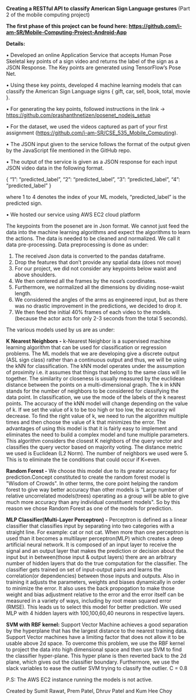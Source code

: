 ﻿**Creating a RESTful API to classify American Sign Language gestures**
(Part 2 of the mobile computing project)

**The first phase of this project can be found here: https://github.com/i-am-SR/Mobile-Computing-Project-Android-App**


**Details:**

• Developed an online Application Service that accepts Human Pose Skeletal key points of a sign video and returns the label of the sign as a JSON Response. The Key points are generated using TensorFlow’s Pose Net.

• Using these key points, developed 4 machine learning models that can classify the American Sign Language signs { gift, car, sell, book, total, movie }.

• For generating the key points, followed instructions in the link -> https://github.com/prashanthnetizen/posenet_nodejs_setup

• For the dataset, we used the videos captured as part of your first assignment (https://github.com/i-am-SR/CSE_535_Mobile_Computing). 

• The JSON input given to the service follows the format of the output given by the JavaScript file mentioned in the GitHub repo.

• The output of the service is given as a JSON response for each input JSON video data in the following format.

{
“1”: “predicted_label”,
“2”: “predicted_label”,
“3”: “predicted_label”,
“4”: “predicted_label”
}

where 1 to 4 denotes the index of your ML models,
“predicted_label” is the predicted sign.

• We hosted our service using AWS EC2 cloud platform


The keypoints from the posenet are in Json format. We cannot just feed the data into the
machine learning algorithms and expect the algorithms to learn the actions. The data is needed
to be cleaned and normalized. We call it data pre-processing. Data preprocessing is done as
under:
1. The received Json data is converted to the pandas dataframe.
2. Drop the features that don’t provide any spatial data (does not move)
3. For our project, we did not consider any keypoints below waist and above shoulders.
4. We then centered all the frames by the nose’s coordinates.
5. Furthermore, we normalized all the dimensions by dividing nose-waist length.
6. We considered the angles of the arms as engineered input, but as there was no drastic
improvement in the predictions, we decided to drop it.
7. We then feed the initial 40% frames of each video to the models. (because the actor acts
for only 2-3 seconds from the total 5 seconds).

The various models used by us are as under:

**K Nearest Neighbors -**
k-Nearest Neighbor is a supervised machine learning algorithm that can be used for
classification or regression problems. The ML models that we are developing give a discrete
output (ASL sign class) rather than a continuous output and thus, we will be using the kNN for
classification. The kNN model operates under the assumption of proximity i.e. it assumes that
things that belong to the same class will lie together. The similarity or closeness is usually
measured by the euclidean distance between the points on a multi-dimensional graph. The k in
kNN stands for the number of neighbors to be considered for classifying the data point. In
classification, we use the mode of the labels of the k nearest points. The accuracy of the kNN
model will change depending on the value of k. If we set the value of k to be too high or too low,
the accuracy wil decrease. To find the right value of k, we need to run the algorithm multiple
times and then choose the value of k that minimizes the error. The advantages of using this
model is that it is fairly easy to implement and eliminates the need to build a complex model and
tune multiple parameters. This algorithm considers the closest K neighbors of the query vector
and classifies the query vector based on majority voting. The distance metric we used is
Euclidean (L2 Norm). The number of neighbors we used were 5. This is to eliminate the tie
conditions that could occur if K=even.

**Random Forest -**
We choose this model due to its greater accuracy for prediction.Concept constituted to create
the random forest model is "Wisdom of Crowds". In other terms, the core point helping the
random forest to give way better accuracy than other models is "Large number of relative
uncorrelated models(trees) operating as a group will be able to give much more accuracy than
any individual constituent models". So by this reason we chose Random Forest as one of the
models for prediction.

**MLP Classifier(Multi-Layer Perceptron) -**
Perceptron is defined as a linear classifier that classifies input by separating into two categories
with a straight line. For example: cat or not cat. When more than one perceptron is used than it
becomes a multilayer perceptron(MLP) which creates a deep artificial neural network. It is
composed of an input layer to receive the signal and an output layer that makes the prediction
or decision about the input but in between(those input & output layers) there are an arbitrary
number of hidden layers that do the true computation for the classifier. The classifier gets
trained on set of input-output pairs and learns the correlation(or dependencies) between those
inputs and outputs. Also in training it adjusts the parameters, weights and biases dynamically in
order to minimize the error. It also uses the back propogation to make those weight and bias
adjustment relative to the error and the error itself can be measured in a variety of ways,
including by root mean squared error (RMSE). This leads us to select this model for better
prediction.
We used MLP with 4 hidden layers with 100,100,60,40 neurons in respective layers.

**SVM with RBF kernel:**
Support Vector Machine achieves a good separation by the hyperplane that has the largest
distance to the nearest training data. Support Vector machines have a limiting factor that does
not allow it to be usable above 2d space. To overcome this problem, we use the RBF kernel to
project the data into high dimensional space and then use SVM to find the classifier
hyper-plane. This hyper plane is then reverted back to the 2d plane, which gives out the
classifier boundary. Furthermore, we use the slack variables to ease the outlier SVM trying to
classify the outlier. C = 0.8


P.S: The AWS EC2 instance running the models is not active.

Created by Sumit Rawat, Prem Patel, Dhruv Patel and Kum Hee Choy
